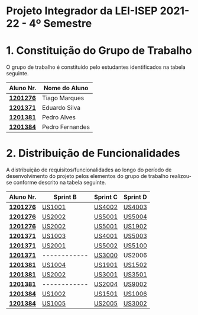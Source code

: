 # Projeto Integrador da LEI-ISEP 2021-22 - 4º Semestre

# 1. Constituição do Grupo de Trabalho

O grupo de trabalho é constituído pelo estudantes identificados na tabela seguinte.

| Aluno Nr.	                                   | Nome do Aluno			 |
|----------------------------------------------|------------------|
| **[1201276](/Documentação/1201276)** | Tiago Marques    |
| **[1201371](/Documentação/1201371)** | Eduardo Silva    |
| **[1201381](/Documentação/1201381)** | Pedro Alves      |
| **[1201384](/Documentação/1201384)** | Pedro Fernandes  |					           |


# 2. Distribuição de Funcionalidades ###

A distribuição de requisitos/funcionalidades ao longo do período de desenvolvimento do projeto pelos elementos do grupo de trabalho realizou-se conforme descrito na tabela seguinte.

| Aluno Nr.	                                   | Sprint B                | Sprint C     | Sprint D     |
|----------------------------------------------|-------------------------|--------------|--------------|
| [**1201276**](/Documentação/1201276) | [US1001](/docs/USDemo1) | [US4002](/docs/USDemo1) | [US4003](/Documentação/1201276/US4003/) |
| [**1201276**](/Documentação/1201276) | [US2002](/docs/USDemo1) | [US5001](/docs/USDemo1) | [US5004](/Documentação/1201276/US5004/) |
| [**1201276**](/Documentação/1201276) | [US2002](/docs/USDemo1) | [US5001](/docs/USDemo1) | [US1902](/Documentação/1201276/US1902/) |
| [**1201371**](/Documentação/1201371) | [US1003](/docs/USDemo1) | [US4001](/docs/USDemo1) | [US5003](/Documentação/1201371/US5003/) |
| [**1201371**](/Documentação/1201371) | [US2001](/docs/USDemo1) | [US5002](/docs/USDemo1) | [US5100](/Documentação/1201371/US5100/) |
| [**1201371**](/Documentação/1201371) | ------------ | [US3000](/docs/USDemo1) | US2006 |
| [**1201381**](/Documentação/1201381) | [US1004](/docs/USDemo1) | [US1901](/docs/USDemo1) | [US1502](/Documentação/1201381/US1502/) |
| [**1201381**](/Documentação/1201381) | [US2002](/docs/USDemo1) | [US3001](/docs/USDemo1) | [US3501](/Documentação/1201381/US3501/) |
| [**1201381**](/Documentação/1201381) | ------------ | [US2004](/docs/USDemo1) | [US9002](/Documentação/) |
| [**1201384**](/Documentação/1201384) | [US1002](/docs/USDemo1) | [US1501](/docs/USDemo1) | [US1006](/Documentação/1201384/US1006/) |
| [**1201384**](/Documentação/1201384) | [US1005](/docs/USDemo1) | [US2005](/docs/USDemo1) | [US3002](/Documentação/1201384/US3002/) |
